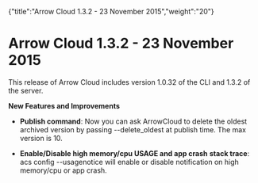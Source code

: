 {"title":"Arrow Cloud 1.3.2 - 23 November 2015","weight":"20"} 

# Arrow Cloud 1.3.2 - 23 November 2015

This release of Arrow Cloud includes version 1.0.32 of the CLI and 1.3.2 of the server.

**New Features and Improvements**

*   **Publish command**: Now you can ask ArrowCloud to delete the oldest archived version by passing \--delete\_oldest at publish time. The max version is 10.
    
*   **Enable/Disable high memory/cpu USAGE and app crash** **stack trace**: acs config --usagenotice will enable or disable notification on high memory/cpu or app crash.